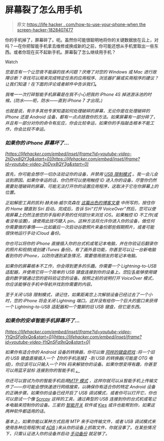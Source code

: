 # 屏幕裂了怎么用手机

> 原文:[https://life hacker . com/how-to-use-your-phone-when the screen-hacker-1828407477](https://lifehacker.com/how-to-use-your-phone-when-the-screen-is-cracked-1828407477)

你的手机掉了，屏幕碎了。呃。虽然你可能很聪明地将你的关键数据放在云上，对吗？—在你把智能手机拿去维修或换成新的之前，你可能还想从手机里取出一些东西。或者你现在买不起新手机。屏幕裂了怎么继续用手机？

Watch

*您是否有一个让您夜不能寐的技术问题？厌倦了对您的 Windows 或 Mac 进行故障诊断？寻找可以用来完成特定任务的应用程序、浏览器扩展或实用程序的建议？让我们知道！在下面的评论或者邮件中告诉我们*[](mailto:david.murphy@lifehacker.com?subject=Tech%20911)**。** 

*我唯一一次打碎智能手机屏幕是在我不小心把我的 iPhone 4S 掉进游泳池的时候。(防水——呃，*防水*——直到 iPhone 7 才出现。)*

*也就是说，有许多其他专家知道如何处理破碎的屏幕，无论你是在处理破碎的 iPhone 还是 Android 设备，都有一点点拯救你的方法。如果屏幕有一部分碎了，并且有一部分对你的命令有反应，你会比较幸运，如果你的手指敲击根本不能工作，你会比较不幸运。*

### *如果你的 iPhone 屏幕坏了...*

 *[https://lifehacker.com/embed/inset/iframe?id=youtube-video-2tjDyx8QY3g&start=0](https://lifehacker.com/embed/inset/iframe?id=youtube-video-2tjDyx8QY3g&start=0)* 

*首先，你可能会想尽一切办法验证你的设备，并禁用 [USB 限制模式](https://lifehacker.com/usb-restricted-mode-in-ios-11-4-1-isnt-as-secure-as-it-1827483260) 。我一会儿会谈到原因。如果你幸运的话，你仍然可以使用触控 ID 进入你的设备，尽管你仍然需要处理破碎的屏幕，可能无法打开你的设置应用程序，这取决于它在你屏幕上的位置。*

*正如解密工具的凯利·赫夫纳·威尔克森在 [这篇出色的博客文章](https://deciphertools.com/blog/iphone-passcode-broken-screen/) 中所写的，按住你的 Home 键直到 Siri 启动。完成后，告诉 Siri“打开 VoiceOver”然后，您可以使用屏幕上仍然注册您的手指和手势的任何部分来浏览 iOS。如果触控 ID 不工作(或者没有设置)，请使用此技巧键入 pin。这种方法将允许你进入你的设备，做任何你需要做的事情——比如最后一次启动谷歌照片来备份那些假期照片，或者可能很快地运行手动 iCloud 备份。*

*你也可以将你的 iPhone 直接插入你的台式机或笔记本电脑，并在你验证后翻录你的照片和视频(或创建 iTunes 备份)。有了画外音功能，你甚至可以让一台新电脑看到你的 iPhone，以防你遇到紧急情况，需要借用朋友的笔记本电脑。*

*如果你的屏幕根本不工作，你会得到更多的乐趣。你需要一个 Lightning-to-USB 适配器，并使用它将一个简单的 USB 键盘连接到你的设备上。您*应该*能够使用键盘的数字键通过您的密码验证您的设备。按照之前的说明打开 VoiceOver 模式，你应该能够在手机中导航并找到你需要的内容。*

*至于关闭 USB 限制模式，请记住，如果距离您上次解锁设备已经过去了一个小时，您的 iPhone 将会关闭 Lightning 端口。这并没有给你一个巨大的窗口来获得一个 Lightning-to-USB 适配器和一个蹩脚的旧 USB 键盘，但它是东西。*

### *如果你的安卓智能手机屏幕坏了...*

 *[https://lifehacker.com/embed/inset/iframe?id=youtube-video-YtQnSFa9xQo&start=0](https://lifehacker.com/embed/inset/iframe?id=youtube-video-YtQnSFa9xQo&start=0)* 

*如果你有适合你的 Android 设备的转换器，你可以做 [同样的键盘把戏](https://forums.androidcentral.com/general-help-how/376515-quick-guide-accessing-locked-phone-cracked-screen.html) :将一个旧的 USB 键盘直接插入一个【你的手机连接】-到 USB 的转换器(可能是 OTG 电缆)，你应该可以只输入一个 PIN 码来解锁你的设备。如果你想变得有趣，你甚至可以用蓝牙鼠标 连接到你的智能手机 [。](https://www.reddit.com/r/techsupportmacgyver/comments/694rkq/touch_screen_broken_no_problem/)*

*你还可以尝试为你的智能手机启用[MTP 模式](https://talk.sonymobile.com/t5/FAQ/How-to-perform-a-backup-transfer-data-when-the-touch-screen-isn/m-p/1212631) ，这样你就可以从智能手机上传输文件了——你可能会想快速进行网络搜索，以确保你有适合你的特定 Android 设备的正确步骤。如果你的设备已经开启了 USB 调试模式，或者你可以打开它，你也可以尝试一个像 [Scrcpy](https://github.com/Genymobile/scrcpy) 这样的工具，通过典型的 USB 连接到你的台式机或笔记本电脑来控制你的设备。三星的 [智能开关](https://www.samsung.com/us/smart-switch/) 软件或 [Kies](https://www.samsung.com/africa_en/support/kies/) 或许也能帮到你，如果这两种软件都适用的话。*

*基本上，如果你能以某种方式启用 MTP 来手动传输文件，或者 USB 调试模式来使用各种应用程序(或 [ADB](https://medium.com/@antonioregadas/broken-screen-how-to-backup-your-data-from-a-broken-android-device-5ef7f3bede5f) )来从你的设备上抓取文件，你就没事了。在某些情况下，只需认证进入你的设备并启动 [手动备份](https://support.google.com/pixelphone/answer/7179901?hl=en) 就足够了。*